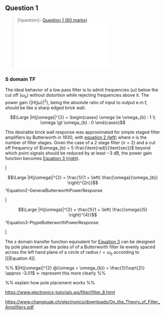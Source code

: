 
## Question 1

> [!question]- [Question 1 (60 marks)](Projects/Uni%20Projects/Signal%20Processing/Assesments/CourseWork/Brief.md#Question%201%20(60%20marks))
> ![Question 1 (60 marks)](Projects/Uni%20Projects/Signal%20Processing/Assesments/CourseWork/Brief.md#Question%201%20(60%20marks))

### S domain TF

The ideal behavior of a low pass filter is to admit frequencies ($\omega$) below the cut off ($\omega _{b}$) without distortion while rejecting frequencies above it. The power gain ($|H(j\omega)|^{2}$), being the absolute ratio of input to output e.m.f, should be like a sharp edged brick wall.

$$\Large |H(j\omega)|^{2} = \begin{cases}
\omega \le \omega_{b} : 1 \\
\omega \gt \omega_{b} : 0
\end{cases}$$

This desirable brick wall response was approximated for simple staged filter amplifiers by Butterworth in 1930, with [equation 2 (left)](#^Equation2-GeneralButterworthPowerResponse) where $n$ is the number of filter stages. Given the case of a 2 stage filter ($n = 2$) and a cut off frequency of $\omega_{b} = 5 \frac{\text{rad}}{\text{sec}}$ beyond which point signals should be reduced by at least $-3 \ \text{dB}$, the power gain function becomes [Equation 3 (right)](#^Equation3-PtypeButterworthPowerResponse).

| 

$$\Large |H(j\omega)|^{2} = \frac{1}{1 + \left( \frac{\omega}{\omega_{b}} \right)^{2n}}$$  ^Equation2-GeneralButterworthPowerResponse

| 

$$\Large |H(j\omega)|^{2} = \frac{1}{1 + \left( \frac{\omega}{5} \right)^{4}}$$ ^Equation3-PtypeButterworthPowerResponse

|

The $s$ domain transfer function equivalent for [Equation 3](#^Equation3-PtypeButterworthPowerResponse) can be designed by pole placement as the poles of of a Butterworth filter lie evenly spaced across the left hand plane of a circle of radius $r = \omega_{b}$ according to [[|Equation 4]]. 




%% $|H(j\omega)|^{2} @(\omega = \omega_{b}) = \frac{1}{\sqrt{2}} \approx -3.01$ ← represent this more clearly %%

%% explain how pole placement works %%


https://www.electronics-tutorials.ws/filter/filter_8.html

https://www.changpuak.ch/electronics/downloads/On_the_Theory_of_Filter_Amplifiers.pdf